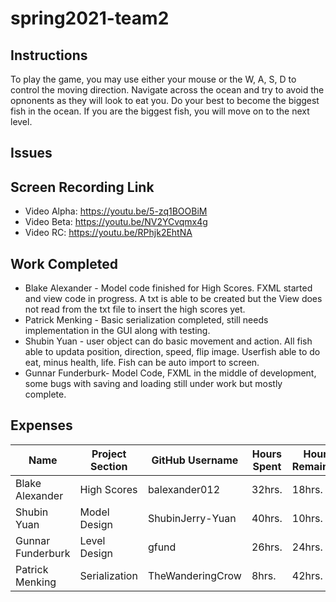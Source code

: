 # spring2021-team2

## Instructions

To play the game, you may use either your mouse or the W, A, S, D to control the moving direction. Navigate across the ocean and try to avoid the opnonents as they will look to eat you. Do your best to become the biggest fish in the ocean. If you are the biggest fish, you will move on to the next level.

## Issues

## Screen Recording Link

* Video Alpha: <https://youtu.be/5-zq1BOOBiM>
* Video Beta: <https://youtu.be/NV2YCvqmx4g>
* Video RC: <https://youtu.be/RPhjk2EhtNA>


## Work Completed

* Blake Alexander - Model code finished for High Scores. FXML started and view code in progress. A txt is able to be created but the View does not read from the txt file to insert the high scores yet.
* Patrick Menking - Basic serialization completed, still needs implementation in the GUI along with testing.
* Shubin Yuan - user object can do basic movement and action. All fish able to updata position, direction, speed, flip image. Userfish able to do eat, minus health, life. Fish can be auto import to screen.
* Gunnar Funderburk- Model Code, FXML in the middle of development, some bugs with saving and loading still under work but mostly complete.

## Expenses

|Name|Project Section|GitHub Username|Hours Spent|Hours Remaining|Link|
|-------------|------------|--------------|--------|--------|-------------|
|Blake Alexander|High Scores|balexander012|32hrs.|18hrs.|<https://github.com/bjucps209/spring2021-team2/wiki/Alexander-Journal>|
|Shubin Yuan|Model Design|ShubinJerry-Yuan|40hrs.|10hrs.|<https://github.com/bjucps209/spring2021-team2/wiki/Shubin-Journal>|
|Gunnar Funderburk|Level Design|gfund|26hrs.|24hrs.|<https://github.com/bjucps209/spring2021-team2/wiki/Funderburk-Journal>|
|Patrick Menking|Serialization|TheWanderingCrow|8hrs.|42hrs.|<https://github.com/bjucps209/spring2021-team2/wiki/Menking-Journal>|

